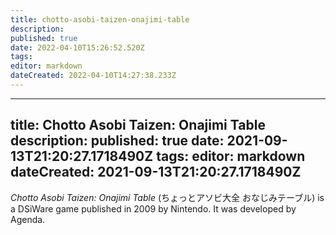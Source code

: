 ```yaml
---
title: chotto-asobi-taizen-onajimi-table
description: 
published: true
date: 2022-04-10T15:26:52.520Z
tags: 
editor: markdown
dateCreated: 2022-04-10T14:27:38.233Z
---
```


---
title: Chotto Asobi Taizen: Onajimi Table
description: 
published: true
date: 2021-09-13T21:20:27.1718490Z 
tags: 
editor: markdown
dateCreated: 2021-09-13T21:20:27.1718490Z
---
_Chotto Asobi Taizen: Onajimi Table_ (<span lang='ja'>ちょっとアソビ大全 おなじみテーブル</span>) is a DSiWare game published in 2009 by Nintendo.
It was developed by Agenda.
